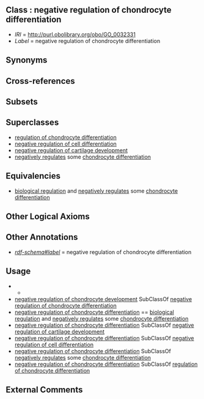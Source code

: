 
## Class : negative regulation of chondrocyte differentiation

 * *IRI* = http://purl.obolibrary.org/obo/GO_0032331
 * *Label* = negative regulation of chondrocyte differentiation

## Synonyms


## Cross-references


## Subsets


## Superclasses

 * [regulation of chondrocyte differentiation](../../GO/30/GO_0032330.md)
 * [negative regulation of cell differentiation](../../GO/96/GO_0045596.md)
 * [negative regulation of cartilage development](../../GO/37/GO_0061037.md)
 * [negatively regulates](../../RO/12/RO_0002212.md) some [chondrocyte differentiation](../../GO/62/GO_0002062.md)

## Equivalencies

 * [biological regulation](../../GO/07/GO_0065007.md) and [negatively regulates](../../RO/12/RO_0002212.md) some [chondrocyte differentiation](../../GO/62/GO_0002062.md)

## Other Logical Axioms


## Other Annotations

 * *[rdf-schema#label](../../el/rdf-schema#label.md)* = negative regulation of chondrocyte differentiation

## Usage

 * -
 * [negative regulation of chondrocyte development](../../GO/82/GO_0061182.md) SubClassOf [negative regulation of chondrocyte differentiation](../../GO/31/GO_0032331.md)
 * [negative regulation of chondrocyte differentiation](../../GO/31/GO_0032331.md) == [biological regulation](../../GO/07/GO_0065007.md) and [negatively regulates](../../RO/12/RO_0002212.md) some [chondrocyte differentiation](../../GO/62/GO_0002062.md)
 * [negative regulation of chondrocyte differentiation](../../GO/31/GO_0032331.md) SubClassOf [negative regulation of cartilage development](../../GO/37/GO_0061037.md)
 * [negative regulation of chondrocyte differentiation](../../GO/31/GO_0032331.md) SubClassOf [negative regulation of cell differentiation](../../GO/96/GO_0045596.md)
 * [negative regulation of chondrocyte differentiation](../../GO/31/GO_0032331.md) SubClassOf [negatively regulates](../../RO/12/RO_0002212.md) some [chondrocyte differentiation](../../GO/62/GO_0002062.md)
 * [negative regulation of chondrocyte differentiation](../../GO/31/GO_0032331.md) SubClassOf [regulation of chondrocyte differentiation](../../GO/30/GO_0032330.md)

## External Comments

